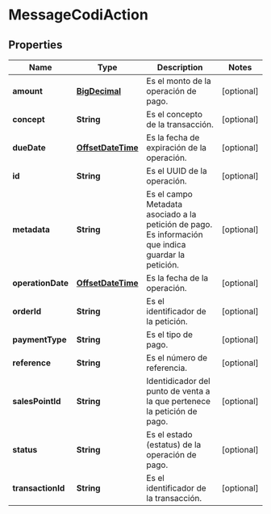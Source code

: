 # MessageCodiAction

## Properties
Name | Type | Description | Notes
------------ | ------------- | ------------- | -------------
**amount** | [**BigDecimal**](BigDecimal.md) | Es el monto de la operación de pago. |  [optional]
**concept** | **String** | Es el concepto de la transacción. |  [optional]
**dueDate** | [**OffsetDateTime**](OffsetDateTime.md) | Es la fecha de expiración de la operación. |  [optional]
**id** | **String** | Es el UUID de la operación. |  [optional]
**metadata** | **String** | Es el campo Metadata asociado a la petición de pago. Es información que indica guardar la petición. |  [optional]
**operationDate** | [**OffsetDateTime**](OffsetDateTime.md) | Es la fecha de la operación. |  [optional]
**orderId** | **String** | Es el identificador de la petición. |  [optional]
**paymentType** | **String** | Es el tipo de pago. |  [optional]
**reference** | **String** | Es el número de referencia. |  [optional]
**salesPointId** | **String** | Identidicador del punto de venta a la que pertenece la petición de pago. |  [optional]
**status** | **String** | Es el estado (estatus) de la operación de pago. |  [optional]
**transactionId** | **String** | Es el identificador de la transacción. |  [optional]
